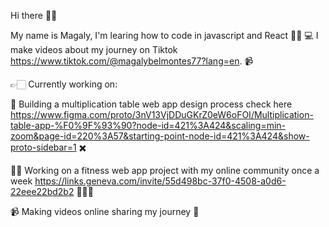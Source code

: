 Hi there 👋🏻

My name is Magaly, I'm learing how to code in javascript and React 👩🏻‍ 💻  I make videos about my journey on Tiktok https://www.tiktok.com/@magalybelmontes77?lang=en. 📹 


👉🏻  Currently working on:

📐 Building a multiplication table web app design process check here https://www.figma.com/proto/3nV13VjDDuGKrZ0eW6oFOI/Multiplication-table-app-%F0%9F%93%90?node-id=421%3A424&scaling=min-zoom&page-id=220%3A57&starting-point-node-id=421%3A424&show-proto-sidebar=1 ✖️ 

 💪🏻 Working on a fitness web app project with my online community once a week  https://links.geneva.com/invite/55d498bc-37f0-4508-a0d6-22eee22bd2b2  👩🏻‍💻

📹 Making videos online sharing my journey 👾


